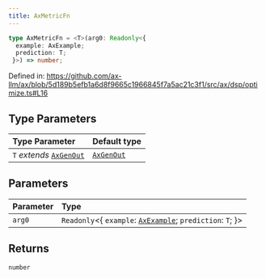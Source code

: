 ```yaml
---
title: AxMetricFn
---
```


```ts
type AxMetricFn = <T>(arg0: Readonly<{
  example: AxExample;
  prediction: T;
 }>) => number;
```

Defined in: https://github.com/ax-llm/ax/blob/5d189b5efb1a6d8f9665c1966845f7a5ac21c3f1/src/ax/dsp/optimize.ts#L16

## Type Parameters

| Type Parameter | Default type |
| :------ | :------ |
| `T` *extends* [`AxGenOut`](/api/#03-apidocs/typealiasaxgenout) | [`AxGenOut`](/api/#03-apidocs/typealiasaxgenout) |

## Parameters

| Parameter | Type |
| :------ | :------ |
| `arg0` | `Readonly`\<\{ `example`: [`AxExample`](/api/#03-apidocs/typealiasaxexample); `prediction`: `T`; \}\> |

## Returns

`number`
